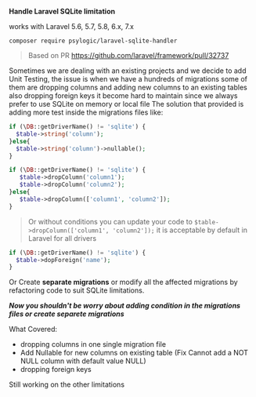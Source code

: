 **Handle Laravel SQLite limitation**

works with Laravel 5.6, 5.7, 5.8, 6.x, 7.x

```shell
composer require psylogic/laravel-sqlite-handler
```

> Based on PR https://github.com/laravel/framework/pull/32737

Sometimes we are dealing with an existing projects and we decide to add Unit Testing,
the issue is when we have a hundreds of migrations some of them are dropping columns and adding new columns to an existing tables also dropping foreign keys it become hard to maintain since we always prefer to use SQLite on memory or local file
The solution that provided is adding more test inside the migrations files like: 
 
 
```php
if (\DB::getDriverName() != 'sqlite') {
  $table->string('column');
}else{
  $table->string('column')->nullable();
}
```

```php
if (\DB::getDriverName() != 'sqlite') {
   $table->dropColumn('column1');
   $table->dropColumn('column2');
}else{
   $table->dropColumn(['column1', 'column2']);
}
```
> Or without conditions you can update your code to ```$table->dropColumn(['column1', 'column2']);``` it is acceptable by default in Laravel for all drivers


```php
if (\DB::getDriverName() != 'sqlite') {
  $table->dopForeign('name');
}
```
Or Create **separate migrations** or modify all the affected migrations by refactoring code to suit SQLite limitations.

***Now you shouldn't be worry about adding condition in the migrations files or create separete migrations***

What Covered:

 - dropping columns in one single migration file
 - Add Nullable for new columns on existing table (Fix Cannot add a NOT NULL column with default value NULL)
 - dropping foreign keys


Still working on the other limitations
